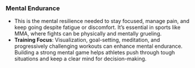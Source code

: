 ### **Mental Endurance**

- This is the mental resilience needed to stay focused, manage pain, and keep going despite fatigue or discomfort. It’s essential in sports like MMA, where fights can be physically and mentally grueling.
- **Training Focus**: Visualization, goal-setting, meditation, and progressively challenging workouts can enhance mental endurance. Building a strong mental game helps athletes push through tough situations and keep a clear mind for decision-making.